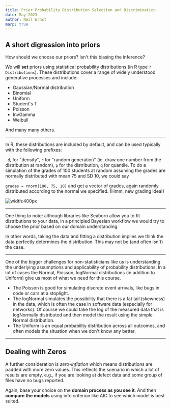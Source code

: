 ```yaml
---
title: Prior Probability Distribution Selection and Discrimination
date: May 2023
author: Neil Ernst
marp: true
---
```


## A short digression into priors

How should we choose our priors? Isn't this biasing the inference?

We will **set** priors using statistical probability distributions (in R type `?Distributions`). These distributions cover a range of widely understood generative processes and include:

* Gaussian/Normal distribution
* Binomial
* Uniform
* Student's T
* Poisson
* InvGamma
* Weibull

And [many many others](https://en.wikipedia.org/wiki/List_of_probability_distributions).

----
 In R, these distributions are included by default, and can be used typically with the following prefixes:

` d`, for "density", `r` for "random generation" (ie. draw one number from the distribution at random), `p` for the distribution, `q` for quantile. To do a simulation of the grades of 100 students at random assuming the grades are normally distributed with mean 75 and SD 10, we could say 

`grades = rnorm(100, 75, 10)` and get a vector of grades, again randomly distributed according to the normal we specified. (Hmm, new grading idea!)

![width:400px](grades.png)

----
One thing to note: although libraries like Seaborn allow you to fit distributions to your data, in a principled Bayesian workflow we would try to choose the prior based on our domain understanding. 

In other words, taking the data and fitting a distribution implies we think the data perfectly determines the distribution. This may not be (and often isn't) the case.

----
One of the bigger challenges for non-statisticians like us is understanding the underlying assumptions and applicability of probability distributions. In a lot of cases the Normal, Poisson, logNormal distributions (in addition to Uniform) give us most of what we need for this course. 

* The Poisson is good for simulating discrete event arrivals, like bugs in code or cars at a stoplight. 
* The logNormal simulates the possibility that there is a fat tail (skewness) in the data, which is often the case in software data (especially for networks). Of course we could take the log of the measured data that is logNormally distributed and then model the result using the simple Normal distribution.
* The Uniform is an equal probability distribution across all outcomes, and often models the situation when we don't know any better.
  
----
## Dealing with Zeros
A further consideration is *zero-inflation* which means distributions are padded with more zero values. This reflects the scenario in which a lot of results are empty, e.g., if you are looking at defect data and some group of files have no bugs reported. 

Again, base your choice on the **domain process as you see it**. And then **compare the models** using info criterion like AIC to see which model is best suited. 
